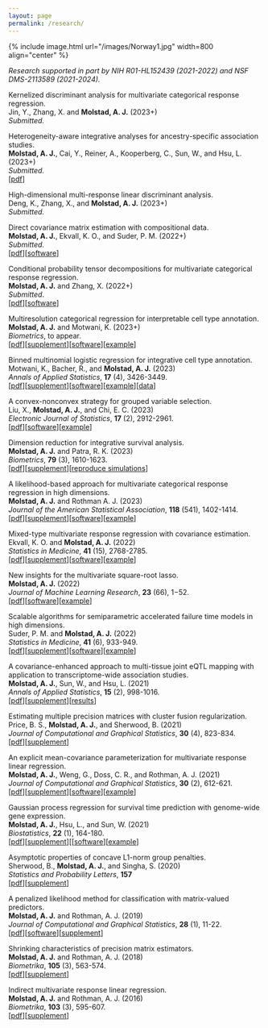 ```yaml
---
layout: page
permalink: /research/
---
```


{% include image.html url="/images/Norway1.jpg" width=800 align="center" %}


*Research supported in part by NIH R01-HL152439 (2021-2022) and NSF DMS-2113589 (2021-2024).* 

<!-- Nonparametric accelerated failure time models for multiview survival analysis. <br>
Gelis-Cadena, K. and **Molstad, A. J.** (2022+) <br>
*Submitted.* <br> 
[[pdf](https://arxiv.org/abs/2108.02143)][[software](https://github.com/ajmolstad/IntegrativeCox)]<br> -->

<!-- Fast and reliable confidence confidence intervals for a variance component or proportion. <br>
Zhang, Y., Ekvall, K. O., and **Molstad, A. J.** (2023+) <br>
Submitted <br> -->

<!-- 
Integration of proteomics quantitative trait loci into genetic association analysis of stroke in the African American population. (2023+)<br>
Cai, Y., **Molstad, A. J.**, Kooperberg, C., Reiner, A., Sun, W., and Hsu, L. <br>
*Submitted.* <br>  -->

Kernelized discriminant analysis for multivariate categorical response regression. <br>
Jin, Y., Zhang, X. and **Molstad, A. J.** (2023+) <br>
*Submitted.* <br>

Heterogeneity-aware integrative analyses for ancestry-specific association studies. <br>
**Molstad, A. J.**, Cai, Y., Reiner, A., Kooperberg, C., Sun, W., and Hsu, L. (2023+) <br>
*Submitted.* <br>
[[pdf](https://arxiv.org/abs/2306.05571)] <br>

High-dimensional multi-response linear discriminant analysis. <br>
Deng, K., Zhang, X., and **Molstad, A. J.**  (2023+) <br>
*Submitted.* <br> 

Direct covariance matrix estimation with compositional data. <br>
**Molstad, A. J.**, Ekvall, K. O., and Suder, P. M. (2022+) <br>
*Submitted.* <br>
[[pdf](https://arxiv.org/abs/2212.09833)][[software](https://github.com/ajmolstad/SpPDCC/)]   
 

Conditional probability tensor decompositions for
multivariate categorical response regression. <br>
**Molstad, A. J.** and Zhang, X. (2022+)<br>
*Submitted*. <br> 
[[pdf](https://arxiv.org/abs/2206.10676)][[software](https://github.com/ajmolstad/CondTensorDecomp)]  

Multiresolution categorical regression for interpretable cell type annotation. <br>
**Molstad, A. J.** and Motwani, K. (2023+) <br>
*Biometrics*, to appear. <br> 
[[pdf](https://onlinelibrary.wiley.com/doi/full/10.1111/biom.13926)][[supplement](biom13926-sup-0001-suppmat.pdf)][[software](https://github.com/ajmolstad/HierMultinom)][[example](https://ajmolstad.github.io/docs/HierMultinomExample.html)]<br>   



Binned multinomial logistic regression for integrative cell type annotation. <br>
Motwani, K., Bacher, R., and **Molstad, A. J.** (2023) <br>
*Annals of Applied Statistics*, **17** (4), 3426-3449. <br> 
[[pdf](https://projecteuclid.org/journals/annals-of-applied-statistics/volume-17/issue-4/Binned-multinomial-logistic-regression-for-integrative-cell-type-annotation/10.1214/23-AOAS1769.full)][[supplement](/docs/aoas1769suppa.pdf)][[software](https://github.com/keshav-motwani/IBMR/)][[example](https://keshav-motwani.github.io/example.html)][[data](https://github.com/keshav-motwani/AnnotatedPBMC)]<br> 

A convex-nonconvex strategy for grouped variable selection. <br>
Liu, X., **Molstad, A. J.**, and Chi, E. C. (2023) <br>
*Electronic Journal of Statistics*, **17** (2), 2912-2961. <br> 
[[pdf](https://projecteuclid.org/journals/electronic-journal-of-statistics/volume-17/issue-2/A-convex-nonconvex-strategy-for-grouped-variable-selection/10.1214/23-EJS2167.full)][[software](https://github.com/Xiaoqian-Liu/GMC)][[example](https://xiaoqian-liu.github.io/files/Intro-to-GMC.html)] <br>

Dimension reduction for integrative survival analysis. <br>
**Molstad, A. J.** and Patra, R. K. (2023)<br>
*Biometrics*, **79** (3), 1610-1623.<br>
[[pdf](https://onlinelibrary.wiley.com/doi/full/10.1111/biom.13736)][[supplement](/docs/biom13736-sup-0006-suppmat.pdf)][[reproduce simulations](https://github.com/ajmolstad/IntegrativeCox)]<br>

A likelihood-based approach for multivariate categorical response regression in high dimensions. <br>
**Molstad, A. J.** and Rothman A. J. (2023)<br>
*Journal of the American Statistical Association*, **118** (541), 1402-1414. <br>
[[pdf](https://www.tandfonline.com/doi/abs/10.1080/01621459.2021.1999819?journalCode=uasa20)][[supplement](/docs/uasa_a_1999819_sm2736-1.pdf)][[software](https://github.com/ajmolstad/BvCategorical)][[example](/docs/BvCategorical_Example.html)] <br>


Mixed-type multivariate response regression with covariance estimation. <br>
Ekvall, K. O. and **Molstad, A. J.** (2022)<br>
*Statistics in Medicine*, **41** (15),  2768-2785. <br>
[[pdf](https://arxiv.org/pdf/2101.08436.pdf)][[supplement](/docs/Supp_MMRR.pdf)][[software](https://github.com/koekvall/mmrr)][[example](https://koekvall.github.io/docs/mmrr/example.html)]<br>

New insights for the multivariate square-root lasso. <br>
**Molstad, A. J.** (2022)<br>
*Journal of Machine Learning Research*, **23** (66), 1−52.   <br>
[[pdf](https://jmlr.org/papers/v23/20-064.html)][[software](https://github.com/ajmolstad/MSRL)][[example](/docs/MSRL_Example.html)] <br>



Scalable algorithms for semiparametric accelerated failure time models in high dimensions.<br>
Suder, P. M. and **Molstad, A. J.** (2022) <br>
*Statistics in Medicine*, **41** (6), 933-949. <br>
[[pdf](https://onlinelibrary.wiley.com/doi/full/10.1002/sim.9264)][[supplement](/docs/Supp_penAFT.pdf)][[software](https://github.com/ajmolstad/penAFT)][[example](/docs/penAFT_Example.html)]<br>



A covariance-enhanced approach to multi-tissue joint eQTL mapping with application to transcriptome-wide association studies.  <br>
**Molstad, A. J.**, Sun, W., and Hsu, L. (2021)<br>
*Annals of Applied Statistics*,  **15** (2), 998-1016.<br>
[[pdf](https://projecteuclid.org/journals/annals-of-applied-statistics/volume-15/issue-2/A-covariance-enhanced-approach-to-multitissue-joint-eQTL-mapping-with/10.1214/20-AOAS1432.short)][[supplement](/code/MTeQTL.pdf)][[results](https://github.com/ajmolstad/MTeQTLResults)] <br>

Estimating multiple precision matrices with cluster fusion regularization. <br>
Price, B. S., **Molstad, A. J.**, and Sherwood, B. (2021)<br>
*Journal of Computational and Graphical Statistics*,  **30** (4), 823-834. <br>
[[pdf](https://www.tandfonline.com/doi/pdf/10.1080/10618600.2021.1874963?casa_token=stoGAjrlYbUAAAAA:YQArJJxGutWxREoX509u0yGiEgMrtk-fYaR-B2iPSCkG6o_E5vHay7QreuGHtjsCrqBHImDwKI7T)][[supplement](https://ndownloader.figstatic.com/files/26117444)]<br>


An explicit mean-covariance parameterization for multivariate response linear regression. <br>
**Molstad, A. J.**, Weng, G., Doss, C. R., and Rothman, A. J. (2021)<br>
*Journal of Computational and Graphical Statistics*, **30** (2), 612-621. <br>
[[pdf](https://www.tandfonline.com/doi/pdf/10.1080/10618600.2020.1853551?casa_token=dQzCJAFc1ZoAAAAA:Uaq0GRdBijyS7kavHT9njRKCFqCvnE-XBddXiI_w8BAEf0ZCllJVy_ALwrcXpGxSJSKcdS4i7P_q)][[supplement](/docs/MCMVR_Supplement.pdf)][[software](https://github.com/ajmolstad/MCMVR)][[example](/docs/MCMVR_Example.html)]<br>


Gaussian process regression for survival time prediction with genome-wide gene expression. <br>
**Molstad, A. J.**, Hsu, L., and Sun, W. (2021) <br>
*Biostatistics*, **22** (1), 164-180. <br>
[[pdf](https://academic.oup.com/biostatistics/advance-article/doi/10.1093/biostatistics/kxz023/5530981)][[supplement](/docs/Supp_SurvGPR.pdf)][[[software](https://github.com/ajmolstad/SurvGPR)][[example](/docs/SurvGPR_Example.html)]<br> 


Asymptotic properties of concave L1-norm group penalties.  <br>
Sherwood, B., **Molstad, A. J.**, and Singha, S. (2020)<br>
*Statistics and Probability Letters*, **157** <br>
[[pdf](https://www.sciencedirect.com/science/article/pii/S0167715219302779)][[supplement](https://www.sciencedirect.com/science/article/pii/S0167715219302779#appSB)] <br>

A penalized likelihood method for classification with matrix-valued predictors. <br>
**Molstad, A. J.**  and Rothman, A. J. (2019)<br>
*Journal of Computational and Graphical Statistics*, **28** (1), 11-22. <br>
[[pdf](https://www.tandfonline.com/doi/full/10.1080/10618600.2018.1476249)][[software](https://github.com/ajmolstad/MatrixLDA)][[supplement](https://www.tandfonline.com/doi/suppl/10.1080/10618600.2018.1476249?scroll=top)] <br>

Shrinking characteristics of precision matrix estimators. <br>
**Molstad, A. J.** and Rothman, A. J. (2018) <br>
*Biometrika*, **105** (3), 563-574. <br>
[[pdf](https://academic.oup.com/biomet/article/105/3/563/4994725?guestAccessKey=34dcd085-e992-4398-a8f9-a56cb3ac9207)][[supplement](https://academic.oup.com/biomet/article/105/3/563/4994725?guestAccessKey=34dcd085-e992-4398-a8f9-a56cb3ac9207#supplementary-data)]<br>


Indirect multivariate response linear regression. <br>
**Molstad, A. J.** and Rothman, A. J. (2016) <br>
*Biometrika*, **103** (3), 595-607.<br>
[[pdf](https://academic.oup.com/biomet/article-abstract/103/3/595/1744444/Indirect-multivariate-response-linear-regression?redirectedFrom=fulltext)][[supplement](https://academic.oup.com/biomet/article/103/3/595/1744444#supplementary-data)]<br>
